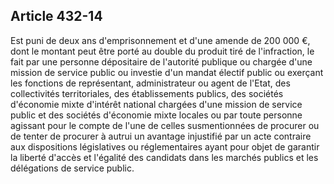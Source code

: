 Article 432-14
----
Est puni de deux ans d'emprisonnement et d'une amende de 200 000 €, dont le
montant peut être porté au double du produit tiré de l'infraction, le fait par
une personne dépositaire de l'autorité publique ou chargée d'une mission de
service public ou investie d'un mandat électif public ou exerçant les fonctions
de représentant, administrateur ou agent de l'Etat, des collectivités
territoriales, des établissements publics, des sociétés d'économie mixte
d'intérêt national chargées d'une mission de service public et des sociétés
d'économie mixte locales ou par toute personne agissant pour le compte de l'une
de celles susmentionnées de procurer ou de tenter de procurer à autrui un
avantage injustifié par un acte contraire aux dispositions législatives ou
réglementaires ayant pour objet de garantir la liberté d'accès et l'égalité des
candidats dans les marchés publics et les délégations de service public.
